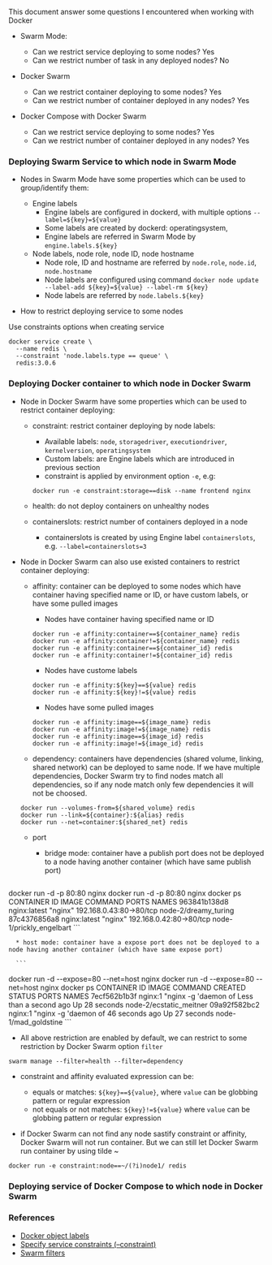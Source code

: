 This document answer some questions I encountered when working with Docker

* Swarm Mode:
   * Can we restrict service deploying to some nodes? Yes
   * Can we restrict number of task in any deployed nodes? No
* Docker Swarm
   * Can we restrict container deploying to some nodes? Yes
   * Can we restrict number of container deployed in any nodes? Yes

* Docker Compose with Docker Swarm
   * Can we restrict service deploying to some nodes? Yes
   * Can we restrict number of container deployed in any nodes? Yes

### Deploying Swarm Service to which node in Swarm Mode

* Nodes in Swarm Mode have some properties which can be used to group/identify them:
   * Engine labels
      * Engine labels are configured in dockerd, with multiple options `--label=${key}=${value}`
      * Some labels are created by dockerd: operatingsystem, 
      * Engine labels are referred in Swarm Mode by `engine.labels.${key}`
   * Node labels, node role, node ID, node hostname
      * Node role, ID and hostname are referred by `node.role`, `node.id`, `node.hostname`
      * Node labels are configured using command `docker node update --label-add ${key}=${value} --label-rm ${key}`
      * Node labels are referred by `node.labels.${key}`

* How to restrict deploying service to some nodes

Use constraints options when creating service

```
docker service create \
  --name redis \
  --constraint 'node.labels.type == queue' \
  redis:3.0.6
```

### Deploying Docker container to which node in Docker Swarm

* Node in Docker Swarm have some properties which can be used to restrict container deploying:
   * constraint: restrict container deploying by node labels:
      * Available labels: `node`, `storagedriver`, `executiondriver`, `kernelversion`, `operatingsystem`
      * Custom labels: are Engine labels which are introduced in previous section
      * constraint is applied by environment option `-e`, e.g:

      ```
      docker run -e constraint:storage==disk --name frontend nginx
      ```
   * health: do not deploy containers on unhealthy nodes
   * containerslots: restrict number of containers deployed in a node
      * containerslots is created by using Engine label `containerslots`, e.g. `--label=containerslots=3`

* Node in Docker Swarm can also use existed containers to restrict container deploying:
   * affinity: container can be deployed to some nodes which have container having specified name or ID, or have custom labels, or have some pulled images
      * Nodes have container having specified name or ID

      ```
      docker run -e affinity:container==${container_name} redis
      docker run -e affinity:container!=${container_name} redis
      docker run -e affinity:container==${container_id} redis
      docker run -e affinity:container!=${container_id} redis
      ```

      * Nodes have custome labels

      ```
      docker run -e affinity:${key}==${value} redis
      docker run -e affinity:${key}!=${value} redis
      ```

      * Nodes have some pulled images

      ```
      docker run -e affinity:image==${image_name} redis
      docker run -e affinity:image!=${image_name} redis
      docker run -e affinity:image==${image_id} redis
      docker run -e affinity:image!=${image_id} redis
      ```
   * dependency: containers have dependencies (shared volume, linking, shared network) can be deployed to same node. If we have multiple dependencies, Docker Swarm try to find nodes match all dependencies, so if any node match only few dependencies it will not be choosed.

   ```
   docker run --volumes-from=${shared_volume} redis
   docker run --link=${container}:${alias} redis
   docker run --net=container:${shared_net} redis
   ```

   * port
      * bridge mode: container have a publish port does not be deployed to a node having another container (which have same publish port)

      ```
docker run -d -p 80:80 nginx
docker run -d -p 80:80 nginx
docker ps
      CONTAINER ID        IMAGE          COMMAND        PORTS                           NAMES
963841b138d8        nginx:latest   "nginx"        192.168.0.43:80->80/tcp         node-2/dreamy_turing
87c4376856a8        nginx:latest   "nginx"        192.168.0.42:80->80/tcp         node-1/prickly_engelbart
      ```

      * host mode: container have a expose port does not be deployed to a node having another container (which have same expose port)

      ```
docker run -d --expose=80 --net=host nginx
docker run -d --expose=80 --net=host nginx
docker ps
CONTAINER ID        IMAGE               COMMAND                CREATED                  STATUS              PORTS               NAMES
7ecf562b1b3f        nginx:1             "nginx -g 'daemon of   Less than a second ago   Up 28 seconds                           node-2/ecstatic_meitner
09a92f582bc2        nginx:1             "nginx -g 'daemon of   46 seconds ago           Up 27 seconds                           node-1/mad_goldstine
      ```

* All above restriction are enabled by default, we can restrict to some restriction by Docker Swarm option `filter`

```
swarm manage --filter=health --filter=dependency
```

* constraint and affinity evaluated expression can be:
   * equals or matches: `${key}==${value}`, where `value` can be globbing pattern or regular expression
   * not equals or not matches: `${key}!=${value}` where `value` can be globbing pattern or regular expression

* if Docker Swarm can not find any node sastify constraint or affinity, Docker Swarm will not run container. But we can still let Docker Swarm run container by using tilde ~
```
docker run -e constraint:node==~/(?i)node1/ redis
```

### Deploying service of Docker Compose to which node in Docker Swarm

### References

* [Docker object labels](https://docs.docker.com/engine/userguide/labels-custom-metadata/)
* [Specify service constraints (–constraint)](https://docs.docker.com/engine/reference/commandline/service_create/#specify-service-constraints---constraint)
* [Swarm filters](https://docs.docker.com/swarm/scheduler/filter/)